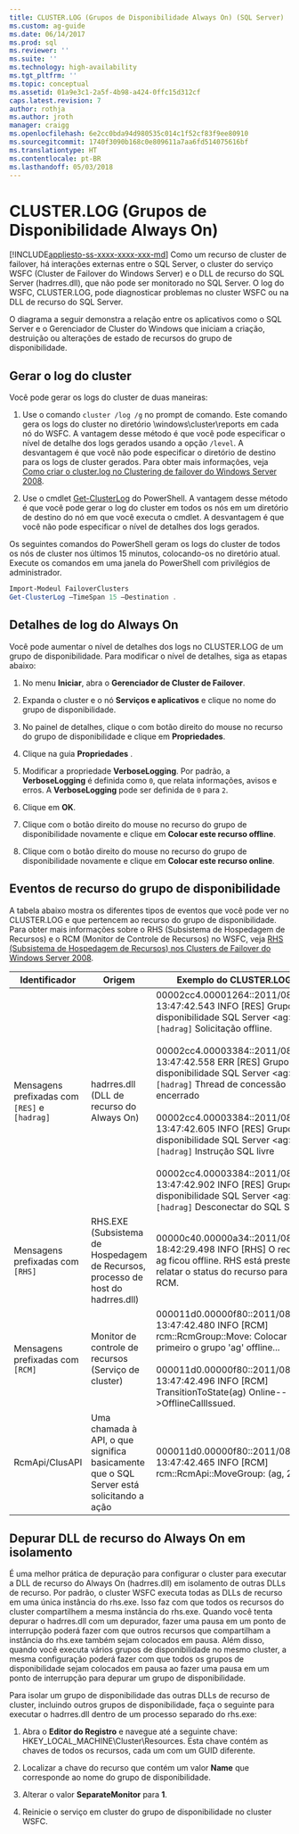 ```yaml
---
title: CLUSTER.LOG (Grupos de Disponibilidade Always On) (SQL Server) | Microsoft Docs
ms.custom: ag-guide
ms.date: 06/14/2017
ms.prod: sql
ms.reviewer: ''
ms.suite: ''
ms.technology: high-availability
ms.tgt_pltfrm: ''
ms.topic: conceptual
ms.assetid: 01a9e3c1-2a5f-4b98-a424-0ffc15d312cf
caps.latest.revision: 7
author: rothja
ms.author: jroth
manager: craigg
ms.openlocfilehash: 6e2cc0bda94d980535c014c1f52cf83f9ee80910
ms.sourcegitcommit: 1740f3090b168c0e809611a7aa6fd514075616bf
ms.translationtype: HT
ms.contentlocale: pt-BR
ms.lasthandoff: 05/03/2018
---
```

# <a name="clusterlog-always-on-availability-groups"></a>CLUSTER.LOG (Grupos de Disponibilidade Always On)
[!INCLUDE[appliesto-ss-xxxx-xxxx-xxx-md](../../../includes/appliesto-ss-xxxx-xxxx-xxx-md.md)]
  Como um recurso de cluster de failover, há interações externas entre o SQL Server, o cluster do serviço WSFC (Cluster de Failover do Windows Server) e o DLL de recurso do SQL Server (hadrres.dll), que não pode ser monitorado no SQL Server. O log do WSFC, CLUSTER.LOG, pode diagnosticar problemas no cluster WSFC ou na DLL de recurso do SQL Server.  
  
 O diagrama a seguir demonstra a relação entre os aplicativos como o SQL Server e o Gerenciador de Cluster do Windows que iniciam a criação, destruição ou alterações de estado de recursos do grupo de disponibilidade.  
  
## <a name="generate-cluster-log"></a>Gerar o log do cluster  
 Você pode gerar os logs do cluster de duas maneiras:  
  
1.  Use o comando `cluster /log /g` no prompt de comando. Este comando gera os logs do cluster no diretório \windows\cluster\reports em cada nó do WSFC. A vantagem desse método é que você pode especificar o nível de detalhe dos logs gerados usando a opção `/level`. A desvantagem é que você não pode especificar o diretório de destino para os logs de cluster gerados. Para obter mais informações, veja [Como criar o cluster.log no Clustering de failover do Windows Server 2008](http://blogs.msdn.com/b/clustering/archive/2008/09/24/8962934.aspx).  
  
2.  Use o cmdlet [Get-ClusterLog](http://technet.microsoft.com/library/ee461045.aspx) do PowerShell. A vantagem desse método é que você pode gerar o log do cluster em todos os nós em um diretório de destino do nó em que você executa o cmdlet. A desvantagem é que você não pode especificar o nível de detalhes dos logs gerados.  
  
 Os seguintes comandos do PowerShell geram os logs do cluster de todos os nós de cluster nos últimos 15 minutos, colocando-os no diretório atual. Execute os comandos em uma janela do PowerShell com privilégios de administrador.  
  
```powershell  
Import-Modeul FailoverClusters   
Get-ClusterLog –TimeSpan 15 –Destination .  
```  
  
## <a name="always-on-log-verbosity"></a>Detalhes de log do Always On  
 Você pode aumentar o nível de detalhes dos logs no CLUSTER.LOG de um grupo de disponibilidade. Para modificar o nível de detalhes, siga as etapas abaixo:  
  
1.  No menu **Iniciar**, abra o **Gerenciador de Cluster de Failover**.  
  
2.  Expanda o cluster e o nó **Serviços e aplicativos** e clique no nome do grupo de disponibilidade.  
  
3.  No painel de detalhes, clique o com botão direito do mouse no recurso do grupo de disponibilidade e clique em **Propriedades**.  
  
4.  Clique na guia **Propriedades** .  
  
5.  Modificar a propriedade **VerboseLogging**. Por padrão, a **VerboseLogging** é definida como `0`, que relata informações, avisos e erros. A **VerboseLogging** pode ser definida de `0` para `2`.  
  
6.  Clique em **OK**.  
  
7.  Clique com o botão direito do mouse no recurso do grupo de disponibilidade novamente e clique em **Colocar este recurso offline**.  
  
8.  Clique com o botão direito do mouse no recurso do grupo de disponibilidade novamente e clique em **Colocar este recurso online**.  
  
## <a name="availability-group-resource-events"></a>Eventos de recurso do grupo de disponibilidade  
 A tabela abaixo mostra os diferentes tipos de eventos que você pode ver no CLUSTER.LOG e que pertencem ao recurso do grupo de disponibilidade. Para obter mais informações sobre o RHS (Subsistema de Hospedagem de Recursos) e o RCM (Monitor de Controle de Recursos) no WSFC, veja [RHS (Subsistema de Hospedagem de Recursos) nos Clusters de Failover do Windows Server 2008](http://blogs.technet.com/b/askcore/archive/2009/11/23/resource-hosting-subsystem-rhs-in-windows-server-2008-failover-clusters.aspx).  
  
|Identificador|Origem|Exemplo do CLUSTER.LOG|  
|----------------|------------|------------------------------|  
|Mensagens prefixadas com `[RES]` e `[hadrag]`|hadrres.dll (DLL de recurso do Always On)|00002cc4.00001264::2011/08/05-13:47:42.543 INFO  [RES] Grupo de disponibilidade SQL Server \<ag>: `[hadrag]` Solicitação offline.<br /><br /> 00002cc4.00003384::2011/08/05-13:47:42.558 ERR   [RES] Grupo de disponibilidade SQL Server \<ag>: `[hadrag]` Thread de concessão encerrado<br /><br /> 00002cc4.00003384::2011/08/05-13:47:42.605 INFO  [RES] Grupo de disponibilidade SQL Server \<ag>: `[hadrag]` Instrução SQL livre<br /><br /> 00002cc4.00003384::2011/08/05-13:47:42.902 INFO  [RES] Grupo de disponibilidade SQL Server \<ag>: `[hadrag]` Desconectar do SQL Server|  
|Mensagens prefixadas com `[RHS]`|RHS.EXE (Subsistema de Hospedagem de Recursos, processo de host do hadrres.dll)|00000c40.00000a34::2011/08/10-18:42:29.498 INFO  [RHS] O recurso ag ficou offline. RHS está prestes a relatar o status do recurso para o RCM.|  
|Mensagens prefixadas com `[RCM]`|Monitor de controle de recursos (Serviço de cluster)|000011d0.00000f80::2011/08/05-13:47:42.480 INFO  [RCM] rcm::RcmGroup::Move: Colocar primeiro o grupo 'ag' offline...<br /><br /> 000011d0.00000f80::2011/08/05-13:47:42.496 INFO  [RCM] TransitionToState(ag) Online-->OfflineCallIssued.|  
|RcmApi/ClusAPI|Uma chamada à API, o que significa basicamente que o SQL Server está solicitando a ação|000011d0.00000f80::2011/08/05-13:47:42.465 INFO  [RCM] rcm::RcmApi::MoveGroup: (ag, 2)|  
  
## <a name="debug-always-on-resource-dll-in-isolation"></a>Depurar DLL de recurso do Always On em isolamento  
 É uma melhor prática de depuração para configurar o cluster para executar a DLL de recurso do Always On (hadrres.dll) em isolamento de outras DLLs de recurso. Por padrão, o cluster WSFC executa todas as DLLs de recurso em uma única instância do rhs.exe. Isso faz com que todos os recursos do cluster compartilhem a mesma instância do rhs.exe. Quando você tenta depurar o hadrres.dll com um depurador, fazer uma pausa em um ponto de interrupção poderá fazer com que outros recursos que compartilham a instância do rhs.exe também sejam colocados em pausa. Além disso, quando você executa vários grupos de disponibilidade no mesmo cluster, a mesma configuração poderá fazer com que todos os grupos de disponibilidade sejam colocados em pausa ao fazer uma pausa em um ponto de interrupção para depurar um grupo de disponibilidade.  
  
 Para isolar um grupo de disponibilidade das outras DLLs de recurso de cluster, incluindo outros grupos de disponibilidade, faça o seguinte para executar o hadrres.dll dentro de um processo separado do rhs.exe:  
  
1.  Abra o **Editor do Registro** e navegue até a seguinte chave: HKEY_LOCAL_MACHINE\Cluster\Resources. Esta chave contém as chaves de todos os recursos, cada um com um GUID diferente.  
  
2.  Localizar a chave do recurso que contém um valor **Name** que corresponde ao nome do grupo de disponibilidade.  
  
3.  Alterar o valor **SeparateMonitor** para **1**.  
  
4.  Reinicie o serviço em cluster do grupo de disponibilidade no cluster WSFC.  
  
  